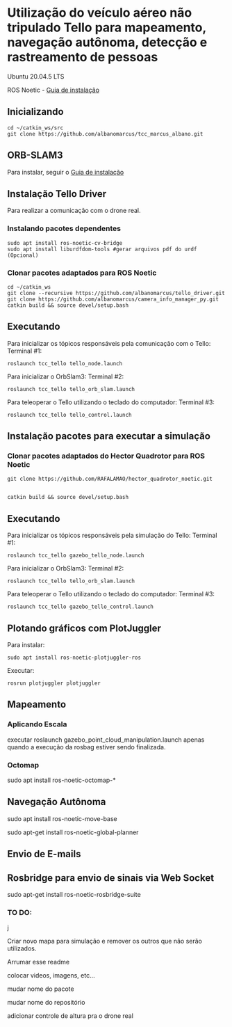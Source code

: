 # Utilização do veículo aéreo não tripulado Tello para mapeamento, navegação autônoma, detecção e rastreamento de pessoas 

Ubuntu 20.04.5 LTS

ROS Noetic - [Guia de instalação](https://github.com/albanomarcus/tcc_marcus_albano/blob/1f0949a211ce8cd17a3977a1c874e357e6c01436/ROS_Install.md)

## Inicializando
```
cd ~/catkin_ws/src
git clone https://github.com/albanomarcus/tcc_marcus_albano.git
```

## ORB-SLAM3
Para instalar, seguir o [Guia de instalação](https://github.com/albanomarcus/tcc_marcus_albano/blob/eee8ddd550129006369752c2910a9d61d42f0281/ORB-SLAM3_instructions.md)

## Instalação Tello Driver 
Para realizar a comunicação com o drone real.

### Instalando pacotes dependentes
```
sudo apt install ros-noetic-cv-bridge
sudo apt install liburdfdom-tools #gerar arquivos pdf do urdf (Opcional)
```
### Clonar pacotes adaptados para ROS Noetic
```
cd ~/catkin_ws
git clone --recursive https://github.com/albanomarcus/tello_driver.git
git clone https://github.com/albanomarcus/camera_info_manager_py.git
catkin build && source devel/setup.bash
```
## Executando
Para inicializar os tópicos responsáveis pela comunicação com o Tello: 
Terminal #1: 
```
roslaunch tcc_tello tello_node.launch
```
Para inicializar o OrbSlam3:
Terminal #2:
```
roslaunch tcc_tello tello_orb_slam.launch
```
Para teleoperar o Tello utilizando o teclado do computador:
Terminal #3:
```
roslaunch tcc_tello tello_control.launch
```
## Instalação pacotes para executar a simulação

### Clonar pacotes adaptados do Hector Quadrotor para ROS Noetic

```
git clone https://github.com/RAFALAMAO/hector_quadrotor_noetic.git


catkin build && source devel/setup.bash
```
## Executando
Para inicializar os tópicos responsáveis pela simulação do Tello: 
Terminal #1: 
```
roslaunch tcc_tello gazebo_tello_node.launch
```
Para inicializar o OrbSlam3:
Terminal #2:
```
roslaunch tcc_tello tello_orb_slam.launch
```
Para teleoperar o Tello utilizando o teclado do computador:
Terminal #3:
```
roslaunch tcc_tello gazebo_tello_control.launch
```

## Plotando gráficos com PlotJuggler

Para instalar:
```
sudo apt install ros-noetic-plotjuggler-ros
```

Executar:
```
rosrun plotjuggler plotjuggler
```

## Mapeamento

### Aplicando Escala
executar roslaunch gazebo_point_cloud_manipulation.launch apenas quando a execução da rosbag estiver sendo finalizada.
### Octomap
sudo apt install ros-noetic-octomap-*

## Navegação Autônoma

sudo apt install ros-noetic-move-base

sudo apt-get install ros-noetic-global-planner
## Envio de E-mails

## Rosbridge para envio de sinais via Web Socket
sudo apt-get install ros-noetic-rosbridge-suite



### TO DO:
j

Criar novo mapa para simulação e remover os outros que não serão utilizados.

Arrumar esse readme

colocar videos, imagens, etc...

mudar nome do pacote

mudar nome do repositório

adicionar controle de altura pra o drone real









